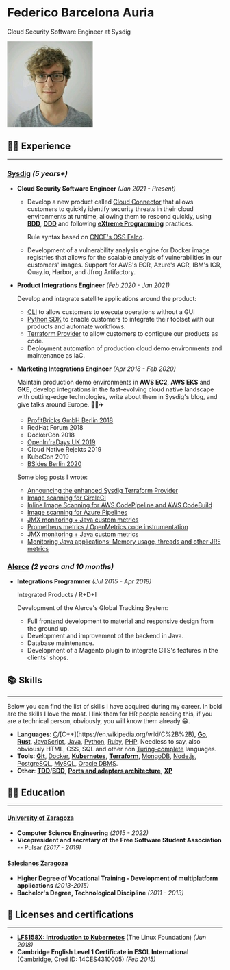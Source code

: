 # Federico Barcelona Auria

Cloud Security Software Engineer at Sysdig

![Portrait](/images/fede.jpg)

## 👨‍💻 Experience
-------------
### [Sysdig] _(5 years+)_
  
- **Cloud Security Software Engineer** _(Jan 2021 - Present)_

  - Develop a new product called [Cloud Connector](https://docs.sysdig.com/en/docs/sysdig-secure/sysdig-secure-for-cloud/)
  that allows customers to quickly identify security threats in their cloud environments at
  runtime,
  allowing them to respond quickly, using [**BDD**](https://en.wikipedia.org/wiki/Behavior-driven_development),
  [**DDD**](https://en.wikipedia.org/wiki/Domain-driven_design) and following
  [**eXtreme Programming**](https://en.wikipedia.org/wiki/Extreme_programming) practices.

    Rule syntax based on [CNCF's OSS Falco](https://falco.org/).

  - Development of a vulnerability analysis engine for Docker image registries that allows for the scalable analysis of
  vulnerabilities in our customers' images. Support for AWS's ECR, Azure's ACR, IBM's ICR, Quay.io, Harbor, and Jfrog Artifactory.

  

- **Product Integrations Engineer** _(Feb 2020 - Jan 2021)_

  Develop and integrate satellite applications around the product:
    - [CLI](https://docs.sysdig.com/en/docs/developer-tools/sysdig-cli-for-sysdig-monitor-and-secure/) to allow
      customers to execute operations without a GUI
    - [Python SDK](https://docs.sysdig.com/en/docs/developer-tools/sysdig-python-client/) to enable customers to integrate
      their toolset with our products and automate workflows.
    - [Terraform Provider](https://sysdig.com/blog/sysdig-terraform-provider/) to allow customers to configure our products
      as code.
    - Deployment automation of production cloud demo environments and maintenance as IaC.

- **Marketing Integrations Engineer** _(Apr 2018 - Feb 2020)_

  Maintain production demo environments in **AWS EC2**, **AWS EKS** and **GKE**, develop integrations in the fast-evolving cloud native
  landscape with cutting-edge technologies, write about them in Sysdig's blog, and give talks around Europe.
  👨‍🏫✈️
    - [ProfitBricks GmbH Berlin 2018](https://community.cncf.io/events/details/cncf-berlin-kubernetes-meetup-presents-kubernetes-berlin-15-failure-points-of-kubernetes/)
    - RedHat Forum 2018
    - DockerCon 2018
    - [OpenInfraDays UK 2019](https://openinfradays.sched.com/event/MpK8/building-a-complete-open-source-container-security-stack)
    - Cloud Native Rejekts 2019
    - KubeCon 2019
    - [BSides Berlin 2020](https://twitter.com/SidesBer/status/1231218585969840128)

  Some blog posts I wrote:
    - [Announcing the enhanced Sysdig Terraform Provider](https://sysdig.com/blog/sysdig-terraform-provider/)
    - [Image scanning for CircleCI](https://sysdig.com/blog/image-scanning-circleci/)
    - [Inline Image Scanning for AWS CodePipeline and AWS CodeBuild](https://sysdig.com/blog/image-scanning-aws-codepipeline-codebuild/)
    - [Image scanning for Azure Pipelines](https://sysdig.com/blog/image-scanning-azure-pipelines/)
    - [JMX monitoring + Java custom metrics](https://sysdig.com/blog/jmx-monitoring-custom-metrics/)
    - [Prometheus metrics / OpenMetrics code instrumentation](https://sysdig.com/blog/prometheus-metrics/)
    - [JMX monitoring + Java custom metrics](https://sysdig.com/blog/jmx-monitoring-custom-metrics/)
    - [Monitoring Java applications: Memory usage, threads and other JRE metrics](https://sysdig.com/blog/monitoring-java-jre/)

### [Alerce] _(2 years and 10 months)_

- **Integrations Programmer** _(Jul 2015 - Apr 2018)_

  Integrated Products / R+D+I

  Development of the Alerce's Global Tracking System:
    - Full frontend development to material and responsive design from the ground up.
    - Development and improvement of the backend in Java.
    - Database maintenance.
    - Development of a Magento plugin to integrate GTS's features in the clients' shops.

## 📚 Skills
---------

Below you can find the list of skills I have acquired during my career. In bold are the skills I love the most. I link them for HR people reading this, if you are a technical person, obviously, you will know them already 😁.

- **Languages**: [C](https://en.wikipedia.org/wiki/C_(programming_language))/[C++](https://en.wikipedia.org/wiki/C%2B%2B), [**Go**](https://en.wikipedia.org/wiki/Go_(programming_language)), [**Rust**](https://en.wikipedia.org/wiki/Rust_(programming_language)), [JavaScript](https://en.wikipedia.org/wiki/JavaScript), [Java](https://en.wikipedia.org/wiki/Java_(programming_language)), [Python](https://en.wikipedia.org/wiki/Python_(programming_language)), [Ruby](https://en.wikipedia.org/wiki/Ruby_(programming_language)), [PHP](https://en.wikipedia.org/wiki/PHP). Needless to say, also obviously HTML, CSS, SQL and other non [Turing-complete](https://en.wikipedia.org/wiki/Turing_completeness) languages.
- **Tools**: [**Git**](https://en.wikipedia.org/wiki/Git), [Docker](https://en.wikipedia.org/wiki/Docker_(software)), [**Kubernetes**](https://en.wikipedia.org/wiki/Kubernetes), [**Terraform**](https://en.wikipedia.org/wiki/Terraform_(software)), [MongoDB](https://en.wikipedia.org/wiki/MongoDB), [Node.js](https://en.wikipedia.org/wiki/Node.js), [PostgreSQL](https://en.wikipedia.org/wiki/PostgreSQL), [MySQL](https://en.wikipedia.org/wiki/MySQL), [Oracle DBMS](https://en.wikipedia.org/wiki/Oracle_Database).
- **Other**: [**TDD**](https://en.wikipedia.org/wiki/Test-driven_development)/[**BDD**](https://en.wikipedia.org/wiki/Behavior-driven_development), [**Ports and adapters architecture**](https://en.wikipedia.org/wiki/Hexagonal_architecture_(software)), [**XP**](https://en.wikipedia.org/wiki/Extreme_programming)

## 👨‍🎓 Education
------------

#### [University of Zaragoza]

- **Computer Science Engineering** _(2015 - 2022)_
- **Vicepresident and secretary of the Free Software Student Association** -- Pulsar _(2017 - 2019)_

#### [Salesianos Zaragoza]

- **Higher Degree of Vocational Training - Development of multiplatform applications** _(2013-2015)_
- **Bachelor's Degree, Technological Discipline** _(2011 - 2013)_

## 📄 Licenses and certifications
------------------------------

- [**LFS158X: Introduction to Kubernetes**](https://courses.edx.org/certificates/e6d21920327947cba1713fdccee288c6) (The Linux Foundation) _(Jun 2018)_
- **Cambridge English Level 1 Certificate in ESOL International** (Cambridge, Cred ID: 14CES4310005) _(Feb 2015)_

[Sysdig]: https://sysdig.com

[Alerce]: https://www.alerce-group.com/es/

[University of Zaragoza]: https://www.unizar.es/

[Salesianos Zaragoza]: https://zaragoza.salesianos.edu
